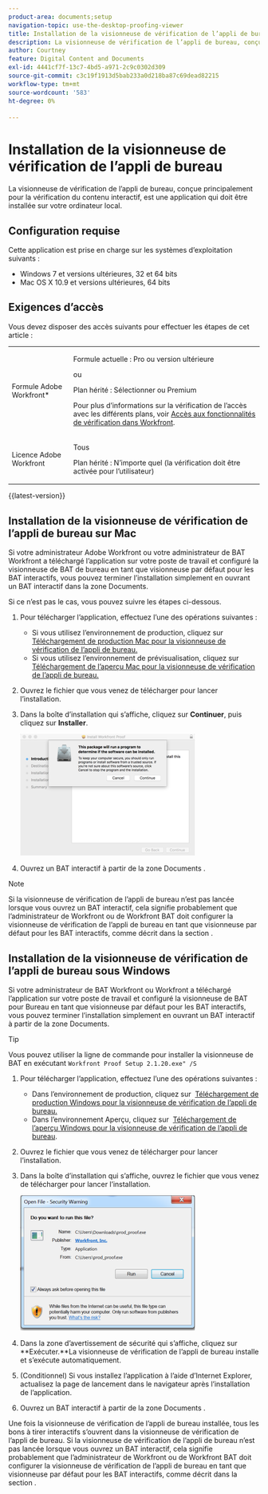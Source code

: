 ```yaml
---
product-area: documents;setup
navigation-topic: use-the-desktop-proofing-viewer
title: Installation de la visionneuse de vérification de l’appli de bureau
description: La visionneuse de vérification de l’appli de bureau, conçue principalement pour la vérification du contenu interactif, est une application qui doit être installée sur votre ordinateur local.
author: Courtney
feature: Digital Content and Documents
exl-id: 4441cf7f-13c7-4bd5-a971-2c9c0302d309
source-git-commit: c3c19f1913d5bab233a0d218ba87c69dead82215
workflow-type: tm+mt
source-wordcount: '583'
ht-degree: 0%

---
```


# Installation de la visionneuse de vérification de l’appli de bureau

La visionneuse de vérification de l’appli de bureau, conçue principalement pour la vérification du contenu interactif, est une application qui doit être installée sur votre ordinateur local.

## Configuration requise

Cette application est prise en charge sur les systèmes d’exploitation suivants :

* Windows 7 et versions ultérieures, 32 et 64 bits
* Mac OS X 10.9 et versions ultérieures, 64 bits

## Exigences d’accès

Vous devez disposer des accès suivants pour effectuer les étapes de cet article :

<table style="table-layout:auto"> 
 <col> 
 <col> 
 <tbody> 
  <tr> 
   <td role="rowheader">Formule Adobe Workfront*</td> 
   <td> <p>Formule actuelle : Pro ou version ultérieure</p> <p>ou</p> <p>Plan hérité : Sélectionner ou Premium</p> <p>Pour plus d’informations sur la vérification de l’accès avec les différents plans, voir <a href="/help/quicksilver/administration-and-setup/manage-workfront/configure-proofing/access-to-proofing-functionality.md" class="MCXref xref">Accès aux fonctionnalités de vérification dans Workfront</a>.</p> </td> 
  </tr> 
  <tr> 
   <td role="rowheader">Licence Adobe Workfront</td> 
   <td> <p>Tous</p> <p>Plan hérité : N’importe quel (la vérification doit être activée pour l’utilisateur)</p> </td> 
  </tr> 
 </tbody> 
</table>

{{latest-version}}

## Installation de la visionneuse de vérification de l’appli de bureau sur Mac

Si votre administrateur Adobe Workfront ou votre administrateur de BAT Workfront a téléchargé l’application sur votre poste de travail et configuré la visionneuse de BAT de bureau en tant que visionneuse par défaut pour les BAT interactifs, vous pouvez terminer l’installation simplement en ouvrant un BAT interactif dans la zone Documents.

Si ce n’est pas le cas, vous pouvez suivre les étapes ci-dessous.

1. Pour télécharger l’application, effectuez l’une des opérations suivantes :

   * Si vous utilisez l’environnement de production, cliquez sur  [Téléchargement de production Mac pour la visionneuse de vérification de l’appli de bureau.](https://assets.proofhq.com/nativeviewer/desktop_viewer/Workfront+Proof-2.1.23.pkg)
   * Si vous utilisez l’environnement de prévisualisation, cliquez sur  [Téléchargement de l’aperçu Mac pour la visionneuse de vérification de l’appli de bureau.](https://assets.preview.proofhq.com/nativeviewer/desktop_viewer/Workfront+Proof+Preview-2.1.23.pkg)

1. Ouvrez le fichier que vous venez de télécharger pour lancer l’installation.
1. Dans la boîte d’installation qui s’affiche, cliquez sur **Continuer**, puis cliquez sur **Installer**.

   ![00000776.png](assets/00000776-350x244.png)

1. Ouvrez un BAT interactif à partir de la zone Documents .

>[!NOTE]
>
>Si la visionneuse de vérification de l’appli de bureau n’est pas lancée lorsque vous ouvrez un BAT interactif, cela signifie probablement que l’administrateur de Workfront ou de Workfront BAT doit configurer la visionneuse de vérification de l’appli de bureau en tant que visionneuse par défaut pour les BAT interactifs, comme décrit dans la section .

## Installation de la visionneuse de vérification de l’appli de bureau sous Windows

Si votre administrateur de BAT Workfront ou Workfront a téléchargé l’application sur votre poste de travail et configuré la visionneuse de BAT pour Bureau en tant que visionneuse par défaut pour les BAT interactifs, vous pouvez terminer l’installation simplement en ouvrant un BAT interactif à partir de la zone Documents.

>[!TIP]
Vous pouvez utiliser la ligne de commande pour installer la visionneuse de BAT en exécutant `Workfront Proof Setup 2.1.20.exe" /S`

1. Pour télécharger l’application, effectuez l’une des opérations suivantes :

   * Dans l’environnement de production, cliquez sur  [Téléchargement de production Windows pour la visionneuse de vérification de l’appli de bureau.](https://assets.proofhq.com/nativeviewer/desktop_viewer/Workfront+Proof+Setup+2.1.23.exe)
   * Dans l’environnement Aperçu, cliquez sur  [Téléchargement de l’aperçu Windows pour la visionneuse de vérification de l’appli de bureau](https://assets.preview.proofhq.com/nativeviewer/desktop_viewer/Workfront+Proof+Preview+Setup+2.1.23.exe).

1. Ouvrez le fichier que vous venez de télécharger pour lancer l’installation.
1. Dans la boîte d’installation qui s’affiche, ouvrez le fichier que vous venez de télécharger pour lancer l’installation.

   ![Screen_Shot_2018-05-02_at_10.56.55_AM.png](assets/screen-shot-2018-05-02-at-10.56.55-am-350x271.png)

1. Dans la zone d’avertissement de sécurité qui s’affiche, cliquez sur **Exécuter.**La visionneuse de vérification de l’appli de bureau installe et s’exécute automatiquement. 
1. (Conditionnel) Si vous installez l’application à l’aide d’Internet Explorer, actualisez la page de lancement dans le navigateur après l’installation de l’application.
1. Ouvrez un BAT interactif à partir de la zone Documents .

Une fois la visionneuse de vérification de l’appli de bureau installée, tous les bons à tirer interactifs s’ouvrent dans la visionneuse de vérification de l’appli de bureau. Si la visionneuse de vérification de l’appli de bureau n’est pas lancée lorsque vous ouvrez un BAT interactif, cela signifie probablement que l’administrateur de Workfront ou de Workfront BAT doit configurer la visionneuse de vérification de l’appli de bureau en tant que visionneuse par défaut pour les BAT interactifs, comme décrit dans la section .
